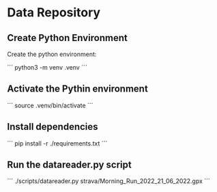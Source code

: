 # Data Repository

## Create Python Environment

Create the python environment:

´´´
python3 -m venv .venv
´´´

## Activate the Pythin environment

´´´
source .venv/bin/activate
´´´


## Install dependencies

´´´
pip install -r ./requirements.txt
´´´

## Run the datareader.py script

´´´
./scripts/datareader.py strava/Morning_Run_2022_21_06_2022.gpx
´´´
